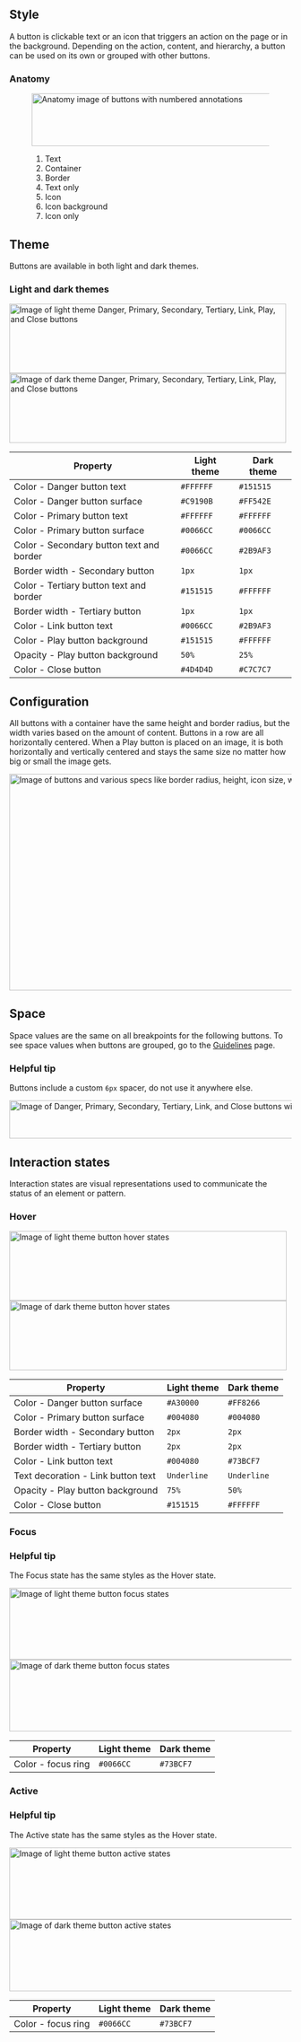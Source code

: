 ## Style

A button is clickable text or an icon that triggers an action on the page or in 
the background. Depending on the action, content, and hierarchy, a button can be 
used on its own or grouped with other buttons.

### Anatomy

<figure>
  <uxdot-example color-palette="lightest" width-adjustment="428px">
    <img alt="Anatomy image of buttons with numbered annotations"
         src="../button-anatomy.png"
         width="428"
         height="94">
  </uxdot-example>
  <figcaption>
    <ol>
      <li>Text</li>
      <li>Container</li>
      <li>Border</li>
      <li>Text only</li>
      <li>Icon</li>
      <li>Icon background</li>
      <li>Icon only</li>
    </ol>
  </figcaption>
</figure>

## Theme

Buttons are available in both light and dark themes.

### Light and dark themes

<uxdot-example color-palette="lightest" width-adjustment="494px">
  <img alt="Image of light theme Danger, Primary, Secondary, Tertiary, Link, Play, and Close buttons"
       src="../button-theme-light.png"
       width="494"
       height="124">
</uxdot-example>

<uxdot-example color-palette="darkest" width-adjustment="494px">
  <img alt="Image of dark theme Danger, Primary, Secondary, Tertiary, Link, Play, and Close buttons"
       src="../button-theme-dark.png"
       width="494"
       height="124">
</uxdot-example>

<rh-table>

| Property                                 | Light theme | Dark theme |
|------------------------------------------|-------------|------------|
| Color - Danger button text               | `#FFFFFF`   | `#151515`  |
| Color - Danger button surface            | `#C9190B`   | `#FF542E`  |
| Color - Primary button text              | `#FFFFFF`   | `#FFFFFF`  |
| Color - Primary button surface           | `#0066CC`   | `#0066CC`  |
| Color - Secondary button text and border | `#0066CC`   | `#2B9AF3`  |
| Border width - Secondary button          | `1px`       | `1px`      |
| Color - Tertiary button text and border  | `#151515`   | `#FFFFFF`  |
| Border width - Tertiary button           | `1px`       | `1px`      |
| Color - Link button text                 | `#0066CC`   | `#2B9AF3`  |
| Color - Play button background           | `#151515`   | `#FFFFFF`  |
| Opacity - Play button background         | `50%`       | `25%`      |
| Color - Close button                     | `#4D4D4D`   | `#C7C7C7`  |

</rh-table>

## Configuration

All buttons with a container have the same height and border radius, but the 
width varies based on the amount of content. Buttons in a row are all 
horizontally centered. When a Play button is placed on an image, it is both 
horizontally and vertically centered and stays the same size no matter how big 
or small the image gets.

<uxdot-example color-palette="lightest" width-adjustment="818px">
  <img alt="Image of buttons and various specs like border radius, height, icon size, width, alignment, placement, and more"
       src="../button-configuration.png"
       width="818"
       height="386">
</uxdot-example>

## Space

Space values are the same on all breakpoints for the following buttons. To see 
space values when buttons are grouped, go to the [Guidelines](./guidelines) page.

<rh-alert state="info">
  <h3 slot="header">Helpful tip</h3>
  <p>Buttons include a custom <code>6px</code> spacer, do not use it anywhere else.</p>
</rh-alert>

<uxdot-example color-palette="lightest" width-adjustment="721px">
  <img alt="Image of Danger, Primary, Secondary, Tertiary, Link, and Close buttons with spacing values in between"
       src="../button-space.png"
       width="721"
       height="68">
</uxdot-example>

<uxdot-spacer-tokens-table tokens="sm, md, lg"></uxdot-spacer-tokens-table>

## Interaction states

Interaction states are visual representations used to communicate the status of 
an element or pattern.

### Hover

<uxdot-example color-palette="lightest" width-adjustment="495px">
  <img alt="Image of light theme button hover states"
       src="../button-interaction-state-hover-theme-light.png"
       width="495"
       height="124">
</uxdot-example>

<uxdot-example color-palette="darkest" width-adjustment="495px">
  <img alt="Image of dark theme button hover states"
       src="../button-interaction-state-hover-theme-dark.png"
       width="495"
       height="124">
</uxdot-example>

<rh-table>

| Property                           | Light theme | Dark theme  |
|------------------------------------|-------------|-------------|
| Color - Danger button surface      | `#A30000`   | `#FF8266`   |
| Color - Primary button surface     | `#004080`   | `#004080`   |
| Border width - Secondary button    | `2px`       | `2px`       |
| Border width - Tertiary button     | `2px`       | `2px`       |
| Color - Link button text           | `#004080`   | `#73BCF7`   |
| Text decoration - Link button text | `Underline` | `Underline` |
| Opacity - Play button background   | `75%`       | `50%`       |
| Color - Close button               | `#151515`   | `#FFFFFF`   |

</rh-table>

### Focus

<rh-alert state="info">
  <h3 slot="header">Helpful tip</h3>
  <p>The Focus state has the same styles as the Hover state.</p>
</rh-alert>

<uxdot-example color-palette="lightest" width-adjustment="530px">
  <img alt="Image of light theme button focus states"
       src="../button-interaction-state-focus-theme-light.png"
       width="530"
       height="128">
</uxdot-example>

<uxdot-example color-palette="darkest" width-adjustment="530px">
  <img alt="Image of dark theme button focus states"
       src="../button-interaction-state-focus-theme-dark.png"
       width="530"
       height="128">
</uxdot-example>


<rh-table>

| Property           | Light theme | Dark theme |
|--------------------|-------------|------------|
| Color - focus ring | `#0066CC`   | `#73BCF7`  |

</rh-table>

### Active

<rh-alert state="info">
  <h3 slot="header">Helpful tip</h3>
  <p>The Active state has the same styles as the Hover state.</p>
</rh-alert>

<uxdot-example color-palette="lightest" width-adjustment="530px">
  <img alt="Image of light theme button active states"
       src="../button-interaction-state-active-theme-light.png"
       width="530"
       height="128">
</uxdot-example>

<uxdot-example color-palette="darkest" width-adjustment="530px">
  <img alt="Image of dark theme button active states"
       src="../button-interaction-state-active-theme-dark.png"
       width="530"
       height="128">
</uxdot-example>

<rh-table>

| Property           | Light theme | Dark theme |
|--------------------|-------------|------------|
| Color - focus ring | `#0066CC`   | `#73BCF7`  |

</rh-table>
